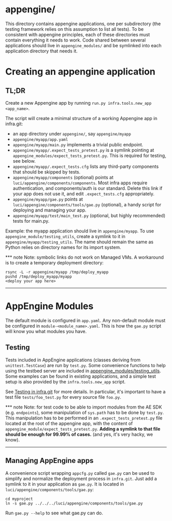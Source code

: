 # appengine/

This directory contains appengine applications, one per subdirectory (the
testing framework relies on this assumption to list all tests). To be consistent
with appengine principles, each of these directories must contain everything it
needs to work. Code shared between several applications should live in
`appengine_modules/` and be symlinked into each application directory that needs
it.

# Creating an appengine application

## TL;DR

Create a new Appengine app by running `run.py infra.tools.new_app <app_name>`.

The script will create a minimal structure of a working Appengine app in
infra.git:

* an app directory under `appengine/`, say `appengine/myapp`
* `appengine/myapp/app.yaml`
* `appengine/myapp/main.py` implements a trivial public endpoint.
* `appengine/myapp/.expect_tests_pretest.py` is a symlink pointing at
  `appengine_modules/expect_tests_pretest.py`. This is required for
  testing, see below.
* `appengine/myapp/.expect_tests.cfg` lists any third-party components
  that should be skipped by tests.
* `appengine/myapp/components` (optional) points at
  `luci/appengine/components/components`. Most infra apps require
  authentication, and components/auth is our standard. Delete this
  link if your app does not use it, and edit `.expect_tests.cfg`
  appropriately.
* `appengine/myapp/gae.py` points at
  `luci/appengine/components/tools/gae.py` (optional), a handy script
  for deploying and managing your app.
* `appengine/myapp/test/main_test.py` (optional, but highly
  recommended) tests for main.py.


Example: the myapp application should live in `appengine/myapp`. To use
`appengine_module/testing_utils`, create a symlink to it in
`appengine/myapp/testing_utils`. The name should remain the same as
Python relies on directory names for its import system.

*** note
Note: symbolic links do not work on Managed VMs.
A workaround is to create a temporary deployment directory:

    rsync -L -r appengine/myapp /tmp/deploy_myapp
    pushd /tmp/deploy_myapp/myapp
    <deploy your app here>
***

# AppEngine Modules

The default module is configured in `app.yaml`. Any non-default module must be
configured in `module-<module_name>.yaml`.  This is how the `gae.py` script
will know you what modules you have.

## Testing

Tests included in AppEngine applications (classes deriving from
`unittest.TestCase`) are run by `test.py`. Some convenience functions to
help using the testbed server are included in
[appengine\_modules/testing\_utils](../appengine_modules/testing_utils).
Some examples can be found in
existing applications, and a simple test setup is also provided by the
`infra.tools.new_app` script.

See [Testing in infra.git](/docs/testing.md) for more details. In particular,
it's important to have a test file `tests/foo_test.py` for every source file
`foo.py`.

*** note
Note: for test code to be able to import modules from the AE SDK
(e.g. `endpoints`), some manipulation of `sys.path` has to be done by
`test.py`. This manipulation has to be performed in an
`.expect_tests_pretest.py` file located at the root of the appengine
app, with the content of `appengine_module/expect_tests_pretest.py`.
**Adding a symlink to that file should be enough for 99.99% of cases.**
(and yes, it's very hacky, we know).
***

## Managing AppEngine apps

A convenience script wrapping `appcfg.py` called `gae.py` can be used to
simplify and normalize the deployment process in `infra.git`. Just add a
symlink to it in your application as `gae.py`. It is located in
`luci/appengine/components/tools/gae.py`:

    cd myproject
    ln -s gae.py ../../../luci/appengine/components/tools/gae.py

Run `gae.py --help` to see what gae.py can do.
